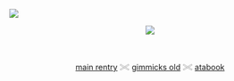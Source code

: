   ![](https://komarev.com/ghpvc/?username=jadehariey&label=🍔++&color=ffd1e8)

<div align="center">
  <img src="https://i.postimg.cc/nrgpXLwK/IMG-4138.png">
</div>

‎<div align="center">
 [main rentry](https://rentry.co/cafeuma) 𓏵 [gimmicks old](https://saintdoughael.straw.page/) 𓏵 [atabook](https://subspacetripmine.atabook.org/)
</div>
